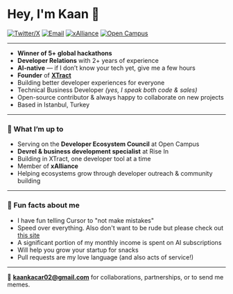 # Hey, I'm Kaan 👋

[![Twitter/X](https://img.shields.io/badge/X-@0xkaankacar-000000?logo=x&logoColor=white)](https://x.com/0xkaankacar)
[![Email](https://img.shields.io/badge/Email-kaankacar02%40gmail.com-red?logo=gmail)](mailto:kaankacar02@gmail.com)
[![xAlliance](https://img.shields.io/badge/Member-xAlliance-4B0082?logo=ethereum)](https://xalliance.io)
[![Open Campus](https://img.shields.io/badge/Developer%20Ecosystem%20Council-Open%20Campus-0055FF?logo=openai)](https://opencampus.xyz)

---

- **Winner of 5+ global hackathons**  
- **Developer Relations** with 2+ years of experience  
- **AI-native** — if I don’t know your tech yet, give me a few hours  
- **Founder** of [**XTract**](https://deepwiki.com/kaankacar/Xtract)   
- Building better developer experiences for everyone  
- Technical Business Developer *(yes, I speak both code & sales)*  
- Open-source contributor & always happy to collaborate on new projects  
- Based in Istanbul, Turkey  

---

### 💼 What I’m up to
- Serving on the **Developer Ecosystem Council** at Open Campus
- **Devrel & business development specialist** at Rise In
- Building in XTract, one developer tool at a time
- Member of **xAlliance**  
- Helping ecosystems grow through developer outreach & community building  

---

### 🧩 Fun facts about me
- I have fun telling Cursor to "not make mistakes"  
- Speed over everything. Also don't want to be rude but please check out [this site](https://dontasktoask.com/)
- A significant portion of my monthly income is spent on AI subscriptions
- Will help you grow your startup for snacks  
- Pull requests are my love language (and also acts of service!)  

---

💌 **[kaankacar02@gmail.com](mailto:kaankacar02@gmail.com)** for collaborations, partnerships, or to send me memes.  
